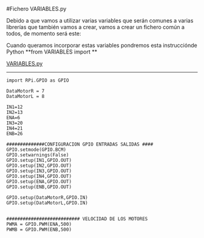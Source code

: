 #Fichero VARIABLES.py

Debido a que vamos a utilizar varias variables que serán comunes a varias librerías que también vamos a crear, vamos a crear un fichero común a todos, de momento será este:

Cuando queramos incorporar estas variables pondremos esta instrucciónde Python **from VARIABLES import **

[VARIABLES.py](https://github.com/JavierQuintana/AlphabotPython/)
<hr />

```cpp+lineNumbers:true
import RPi.GPIO as GPIO

DataMotorR = 7
DataMotorL = 8

IN1=12
IN2=13
ENA=6
IN3=20
IN4=21
ENB=26

##############CONFIGURACION GPIO ENTRADAS SALIDAS ####
GPIO.setmode(GPIO.BCM)
GPIO.setwarnings(False)
GPIO.setup(IN1,GPIO.OUT)
GPIO.setup(IN2,GPIO.OUT)
GPIO.setup(IN3,GPIO.OUT)
GPIO.setup(IN4,GPIO.OUT)
GPIO.setup(ENA,GPIO.OUT)
GPIO.setup(ENB,GPIO.OUT)

GPIO.setup(DataMotorR,GPIO.IN)
GPIO.setup(DataMotorL,GPIO.IN)


########################### VELOCIDAD DE LOS MOTORES
PWMA = GPIO.PWM(ENA,500)
PWMB = GPIO.PWM(ENB,500)
```

